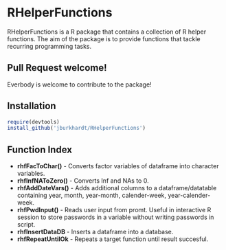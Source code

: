 # RHelperFunctions

RHelperFunctions is a R package that contains a collection of R helper functions. The aim of the package is to provide functions that tackle recurring programming tasks.

## Pull Request welcome!

Everbody is welcome to contribute to the package!

## Installation

```R
require(devtools)
install_github('jburkhardt/RHelperFunctions')
```

## Function Index

- **rhfFacToChar()** - Converts factor variables of dataframe into character variables.
- **rhfInfNAToZero()** - Converts Inf and NAs to 0.
- **rhfAddDateVars()** - Adds additional columns to a dataframe/datatable containing year, month, year-month, calender-week, year-calender-week.
- **rhfPwdInput()** - Reads user input from promt. Useful in interactive R session to store passwords in a variable without writing passwords in script.
- **rhfInsertDataDB** - Inserts a dataframe into a database.
- **rhfRepeatUntilOk** - Repeats a target function until result succesful.

